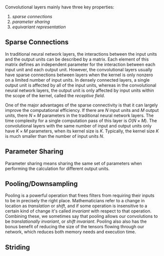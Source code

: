 

Convolutional layers mainly have three key properties:
1. *sparse connections*
2. *parameter sharing*
3. *equivariant representation*

## Sparse Connections

In traditional neural network layers, the interactions between the input units and the output units can be described by a matrix. Each element of this matrix defines an independent parameter for the interaction between each input unit and each output unit. However, the convolutional layers usually have sparse connections between layers when the kernel is only nonzero on a limited number of input units. In densely connected layers, a single output unit is affected by all of the input units, whereas in the convolutional  neural network layers, the output unit is only affected by input units within the scope of the kernel, called the *receptive field*.

One of the major advantages of the sparse connectivity is that it can largely improve the computational efficiency. If there are $N$ input units and $M$ output units, there $N\times M$ parameters in the traditional neural network layers. The time complexity for a single computation pass of this layer is $O(N \times M)$. The convolutional layers with the same number of input and output units only have $K \times M$ parameters, when its kernel size is $K$. Typically, the kernel size $K$ is much smaller than the number of input units $N$.
## Parameter Sharing

Parameter sharing means sharing the same set of parameters when performing the calculation for different output units.
## Pooling/Downsampling

Pooling is a powerful operation that frees filters from requiring their inputs to be in precisely the right place. Mathematicians refer to a change in location as *translation* or *shift*, and if some operation is insensitive to a certain kind of change it's called *invariant* with respect to that operation. Combining these, we sometimes say that pooling allows our convolutions to be *translationally invariant*, or *shift invariant*. Pooling also also has the bonus benefit of reducing the size of the tensors flowing through our network, which reduces both memory needs and execution time.
## Striding
